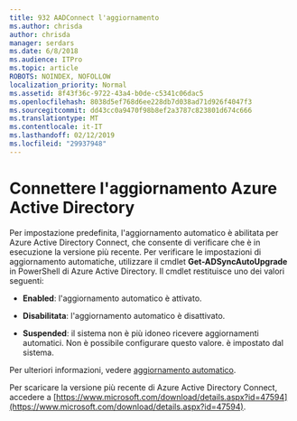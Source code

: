```yaml
---
title: 932 AADConnect l'aggiornamento
ms.author: chrisda
author: chrisda
manager: serdars
ms.date: 6/8/2018
ms.audience: ITPro
ms.topic: article
ROBOTS: NOINDEX, NOFOLLOW
localization_priority: Normal
ms.assetid: 8f43f36c-9722-43a4-b0de-c5341c06dac5
ms.openlocfilehash: 8038d5ef768d6ee228db7d038ad71d926f4047f3
ms.sourcegitcommit: dd43cc0a9470f98b8ef2a3787c823801d674c666
ms.translationtype: MT
ms.contentlocale: it-IT
ms.lasthandoff: 02/12/2019
ms.locfileid: "29937948"
---
```

# <a name="upgrade-azure-ad-connect"></a>Connettere l'aggiornamento Azure Active Directory

Per impostazione predefinita, l'aggiornamento automatico è abilitata per Azure Active Directory Connect, che consente di verificare che è in esecuzione la versione più recente. Per verificare le impostazioni di aggiornamento automatiche, utilizzare il cmdlet **Get-ADSyncAutoUpgrade** in PowerShell di Azure Active Directory. Il cmdlet restituisce uno dei valori seguenti: 
  
- **Enabled**: l'aggiornamento automatico è attivato. 
    
- **Disabilitata**: l'aggiornamento automatico è disattivato. 
    
- **Suspended**: il sistema non è più idoneo ricevere aggiornamenti automatici. Non è possibile configurare questo valore. è impostato dal sistema. 
    
Per ulteriori informazioni, vedere [aggiornamento automatico](https://docs.microsoft.com/azure/active-directory/connect/active-directory-aadconnect-feature-automatic-upgrade).
  
Per scaricare la versione più recente di Azure Active Directory Connect, accedere a [https://www.microsoft.com/download/details.aspx?id=47594](https://www.microsoft.com/download/details.aspx?id=47594).
  


